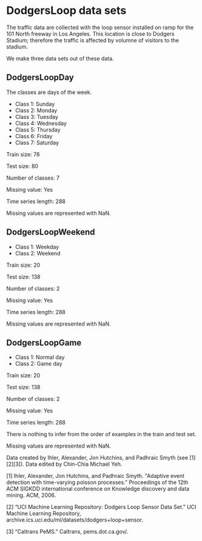 # DodgersLoop data sets

The traffic data are collected with the loop sensor installed on ramp for the 101 North freeway in Los Angeles. This location is close to Dodgers Stadium; therefore the traffic is affected by volumne of visitors to the stadium. 

We make three data sets out of these data.

## DodgersLoopDay

The classes are days of the week.

- Class 1: Sunday
- Class 2: Monday
- Class 3: Tuesday
- Class 4: Wednesday
- Class 5: Thursday 
- Class 6: Friday
- Class 7: Saturday 

Train size: 78

Test size: 80

Number of classes: 7

Missing value: Yes

Time series length: 288

Missing values are represented with NaN.

## DodgersLoopWeekend

- Class 1: Weekday
- Class 2: Weekend

Train size: 20

Test size: 138

Number of classes: 2

Missing value: Yes

Time series length: 288

Missing values are represented with NaN.

## DodgersLoopGame

- Class 1: Normal day
- Class 2: Game day

Train size: 20

Test size: 138

Number of classes: 2

Missing value: Yes

Time series length: 288

There is nothing to infer from the order of examples in the train and test set.

Missing values are represented with NaN.

Data created by Ihler, Alexander, Jon Hutchins, and Padhraic Smyth (see [1][2][3]). Data edited by Chin-Chia Michael Yeh. 

[1] Ihler, Alexander, Jon Hutchins, and Padhraic Smyth. "Adaptive event detection with time-varying poisson processes." Proceedings of the 12th ACM SIGKDD international conference on Knowledge discovery and data mining. ACM, 2006.

[2] “UCI Machine Learning Repository: Dodgers Loop Sensor Data Set.” UCI Machine Learning Repository, archive.ics.uci.edu/ml/datasets/dodgers+loop+sensor.

[3] “Caltrans PeMS.” Caltrans, pems.dot.ca.gov/.
